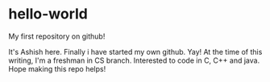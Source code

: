 # hello-world
My first repository on github!

It's Ashish here. Finally i have started my own github. Yay! At the time of this writing,
I'm a freshman in CS branch. Interested to code in C, C++ and java. Hope making this repo helps!
